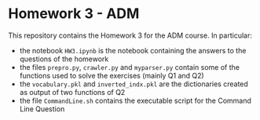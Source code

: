 # Homework 3 - ADM
This repository contains the Homework 3 for the ADM course. In particular:
- the notebook `HW3.ipynb` is the notebook containing the answers to the questions of the homework
- the files `prepro.py`, `crawler.py` and `myparser.py` contain some of the functions used to solve the exercises (mainly Q1 and Q2)
- the `vocabulary.pkl` and `inverted_indx.pkl` are the dictionaries created as output of two functions of Q2
- the file `CommandLine.sh` contains the executable script for the Command Line Question
